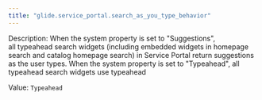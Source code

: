 ```yaml
---
title: "glide.service_portal.search_as_you_type_behavior"
---
```


Description: When the system property is set to "Suggestions", all typeahead search widgets (including embedded widgets in homepage search and catalog homepage search) in Service Portal return suggestions as the user types. When the system property is set to "Typeahead", all typeahead search widgets use typeahead

Value: `Typeahead`